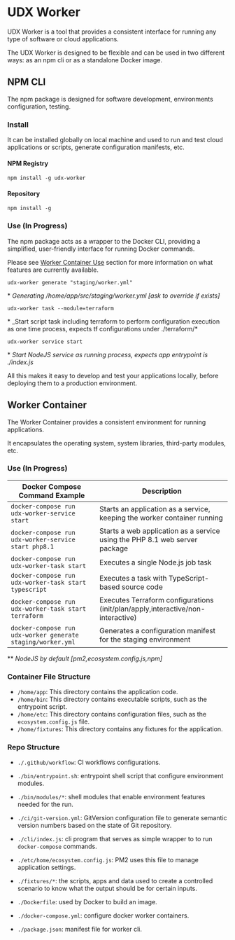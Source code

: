 # UDX Worker

UDX Worker is a tool that provides a consistent interface for running any type of software or cloud applications.

The UDX Worker is designed to be flexible and can be used in two different ways: as an npm cli or as a standalone Docker image.
<br />

## NPM CLI

The npm package is designed for software development, environments configuration, testing.

### Install

It can be installed globally on local machine and used to run and test cloud applications or scripts, generate configuration manifests, etc.

#### NPM Registry

```
npm install -g udx-worker
```

#### Repository

```
npm install -g
```

### Use (In Progress)

The npm package acts as a wrapper to the Docker CLI, providing a simplified, user-friendly interface for running Docker commands.

Please see [Worker Container Use](#use-1) section for more information on what features are currently available.

```
udx-worker generate "staging/worker.yml"
```

\* _Generating /home/app/src/staging/worker.yml [ask to override if exists]_

```
udx-worker task --module=terraform
```

\* \_Start script task including terraform to perform configuration execution as one time process, expects tf configurations under ./terraform/\*

```
udx-worker service start
```

\* _Start NodeJS service as running process, expects app entrypoint is ./index.js_

All this makes it easy to develop and test your applications locally, before deploying them to a production environment.

## Worker Container

The Worker Container provides a consistent environment for running applications.

It encapsulates the operating system, system libraries, third-party modules, etc.

### Use (In Progress)

| Docker Compose Command Example                              | Description                                                                     |
| ----------------------------------------------------------- | ------------------------------------------------------------------------------- |
| `docker-compose run udx-worker-service start`               | Starts an application as a service, keeping the worker container running        |
| `docker-compose run udx-worker-service start php8.1`        | Starts a web application as a service using the PHP 8.1 web server package      |
| `docker-compose run udx-worker-task start`                  | Executes a single Node.js job task                                              |
| `docker-compose run udx-worker-task start typescript`       | Executes a task with TypeScript-based source code                               |
| `docker-compose run udx-worker-task start terraform`        | Executes Terraform configurations (init/plan/apply,interactive/non-interactive) |
| `docker-compose run udx-worker generate staging/worker.yml` | Generates a configuration manifest for the staging environment                  |

\*\* _NodeJS by default [pm2,ecosystem.config.js,npm]_

### Container File Structure

- `/home/app`: This directory contains the application code.
- `/home/bin`: This directory contains executable scripts, such as the entrypoint script.
- `/home/etc`: This directory contains configuration files, such as the `ecosystem.config.js` file.
- `/home/fixtures`: This directory contains any fixtures for the application.
  <br />

### Repo Structure

- `./.github/workflow`: CI workflows configurations.

- `./bin/entrypoint.sh`: entrypoint shell script that configure environment modules.
- `./bin/modules/*`: shell modules that enable environment features needed for the run.

- `./ci/git-version.yml`: GitVersion configuration file to generate semantic version numbers based on the state of Git repository.

- `./cli/index.js`: cli program that serves as simple wrapper to to run `docker-compose` commands.

- `./etc/home/ecosystem.config.js`: PM2 uses this file to manage application settings.

- `./fixtures/*`: the scripts, apps and data used to create a controlled scenario to know what the output should be for certain inputs.

- `./Dockerfile`: used by Docker to build an image.
- `./docker-compose.yml`: configure docker worker containers.
- `./package.json`: manifest file for worker cli.
